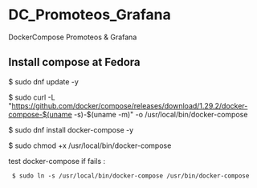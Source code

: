 # DC_Promoteos_Grafana
DockerCompose  Promoteos &amp; Grafana


## Install compose at Fedora

$ sudo dnf update -y

$ sudo curl -L "https://github.com/docker/compose/releases/download/1.29.2/docker-compose-$(uname -s)-$(uname -m)" -o /usr/local/bin/docker-compose

$ sudo dnf install docker-compose -y

$ sudo chmod +x /usr/local/bin/docker-compose

test docker-compose if fails :

	 $ sudo ln -s /usr/local/bin/docker-compose /usr/bin/docker-compose

